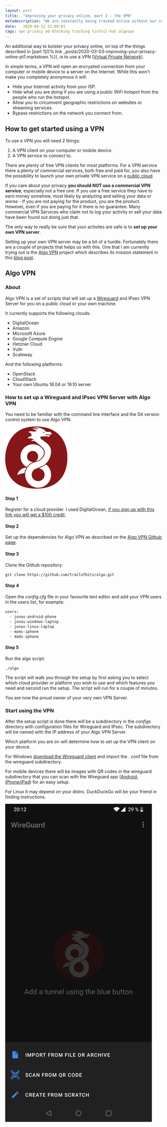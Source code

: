 ```yaml
---
layout: post
title:  "Improving your privacy online, part 2 - the VPN"
metadescription: "We are constantly being tracked online without our consent. A VPN (Algo VPN) can make it more difficult."
date:   2020-04-12 15:00:01
tags: vpn privacy ad-blocking tracking tinfoil-hat algovpn
---
```


An additional way to bolster your privacy online, on top of the things described in [part 1]({% link _posts/2020-03-03-improving-your-privacy-online-pt1.markdown %}), is to use a VPN ([Virtual Private Network](https://en.wikipedia.org/wiki/Virtual_private_network)).

In simple terms, a VPN will open an encrypted connection from your computer or mobile device to a server on the Internet. While this won't make you completely anonymous it will:

* Hide your Internet activity from your ISP.
* Hide what you are doing if you are using a public WiFi hotspot from the people who run the hotspot.
* Allow you to circumvent geographic restrictions on websites or streaming services.
* Bypass restrictions on the network you connect from.

## How to get started using a VPN

To use a VPN you will need 2 things:

1. A VPN client on your computer or mobile device.
2. A VPN service to connect to.

There are plenty of free VPN clients for most platforms. For a VPN service there a plenty of commercial services, both free and paid for, you also have the possibility to launch your own private VPN service on a [public cloud](https://en.wikipedia.org/wiki/Cloud_computing#Public_cloud).

If you care about your privacy **you should NOT use a commercial VPN service**, especially not a free one. If you use a free service they have to earn money somehow, most likely by analyzing and selling your data or worse - If you are not paying for the product, you are the product.  
However, even if you are paying for it there is no guarantee. Many commercial VPN Services who claim not to log your activity or sell your data have been found out doing just that.

The only way to really be sure that your activites are safe is to **set up your own VPN server**.

Setting up your own VPN server may be a bit of a hurdle. Fortunately there are a couple of projects that helps us with this. One that I am currently trying out is the [Algo VPN](https://github.com/trailofbits/algo) project which describes its mission statement in this [blog post](https://blog.trailofbits.com/2016/12/12/meet-algo-the-vpn-that-works/).

## Algo VPN

### About

Algo VPN is a set of scripts that will set up a [Wireguard](https://www.wireguard.com/) and IPsec VPN Server for you on a public cloud or your own machine.

It currently supports the following clouds:

* DigitalOcean
* Amazon
* Microsoft Azure
* Google Compute Engine
* Hetzner Cloud
* Vultr
* Scaleway

And the following platforms:

* OpenStack
* CloudStack
* Your own Ubuntu 18.04 or 19.10 server

### How to set up a Wireguard and IPsec VPN Server with Algo VPN

You need to be familiar with the command line interface and the Git version control system to use Algo VPN.

![Wireguard logo](/public/images/privacyonline/wireguard.png "Wireguard logo")

#### Step 1

Register for a cloud provider. I used DigitalOcean, [if you sign up with this link you will get a $100 credit](https://m.do.co/c/010d51dcd500).

#### Step 2

Set up the dependencies for Algo VPN as described on the [Algo VPN Github page](https://github.com/trailofbits/algo).

#### Step 3

Clone the Github repository:

    git clone https://github.com/trailofbits/algo.git

#### Step 4

Open the *config.cfg* file in your favourite text editor and add your VPN users in the users list, for example:

    users:
      - jonas-android-phone
      - jonas-windows-laptop
      - jonas-linux-laptop
      - moms-iphone
      - dads-iphone

#### Step 5

Run the algo script:

    ./algo

The script will walk you through the setup by first asking you to select which cloud provider or platform you wish to use and which features you need and second run the setup. The script will run for a couple of minutes.

You are now the proud owner of your very own VPN Server.

### Start using the VPN

After the setup script is done there will be a subdirectory in the *configs* directory with configuration files for Wireguard and IPsec. The subdirectory will be named with the IP address of your Algo VPN Server.

Which platform you are on will determine how to set up the VPN client on your device.

For Windows [download the Wireguard client](https://www.wireguard.com/install/) and import the . conf file from the wireguard subdirectory.

For mobile devices there will be images with QR codes in the wireguard subdirectory that you can scan with the Wireguard app ([Android](https://play.google.com/store/apps/details?id=com.wireguard.android&hl=en_US), [iPhone/iPad](https://apps.apple.com/us/app/wireguard/id1441195209)) for an easy setup.

For Linux it may depend on your distro. DuckDuckGo will be your friend in finding instructions.

![Wireguard mobile client](/public/images/privacyonline/wireguard-mobile.jpg "Wireguard mobile client")

